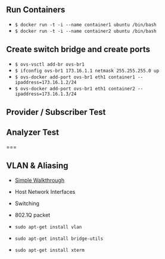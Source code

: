 ## Run Containers
 * `$ docker run -t -i --name container1 ubuntu /bin/bash`
 * `$ docker run -t -i --name container2 ubuntu /bin/bash`

## Create switch bridge and create ports
* `$ ovs-vsctl add-br ovs-br1`
* `$ ifconfig ovs-br1 173.16.1.1 netmask 255.255.255.0 up`
* `$ ovs-docker add-port ovs-br1 eth1 container1 --ipaddress=173.16.1.2/24`
* `$ ovs-docker add-port ovs-br1 eth1 container2 --ipaddress=173.16.1.3/24`

## Provider / Subscriber Test

## Analyzer Test


===

## VLAN & Aliasing
* [Simple Walkthrough](walkthroughs/VLANTest.md)
* Host Network Interfaces
* Switching
* 802.1Q packet

* `sudo apt-get install vlan`
* `sudo apt-get install bridge-utils`
* `sudo apt-get install xterm`
